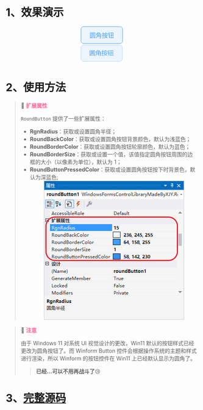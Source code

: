 # 1、效果演示

<style>
    .button {
        width: 110px;                           /* 控制按钮的宽度 */
        height: 45px;                           /* 控制按钮的高度 */
        border-radius: 7px;                     /* 控制按钮的圆角尺寸 */
        color: #409EFF;                         /* 控制文本颜色 */
        background-color: #ECF5FF;              /* 控制按钮底色 */
        border-color: #409EFF;                  /* 控制轮廓颜色 */
        border-width: 1px;                      /* 控制边框大小 */
        border-style: solid;                    /* 设置边框样式为实线 */
        font-family: 'Microsoft YaHei';         /* 设置字体为微软雅黑 */
        font-size: 12pt;                        /* 设置字体大小为12pt */
        cursor: pointer;                        /* 设置鼠标移入按钮时光标样式为“手” */
    }
    .button:hover {
        color: #FFFFFF;                         /* 控制鼠标移入按钮时的文本颜色 */
        background-color: #409EFF;              /* 控制鼠标移入按钮时的按钮底色 */
    }
    .button:active{
        background-color: #3A8EE6;              /* 控制按钮被按下时的按钮底色 */
    }
</style>

<div align="center"><button class="button">圆角按钮</button></div>

<div align="center"><img src="./images/1-Demonstration.PNG" alt="效果演示"></div>

# 2、使用方法

> 📌 <font color="#FF6699">**扩展属性**</font>
>
> `RoundButton` 提供了一些扩展属性：
> * **RgnRadius**：获取或设置圆角半径；
> * **RoundBackColor**：获取或设置圆角按钮背景颜色，默认为浅蓝色；
> * **RoundBorderColor**：获取或设置圆角按钮轮廓颜色，默认为蓝色；
> * **RoundBorderSize**：获取或设置一个值，该值指定圆角按钮周围的边框的大小（以像素为单位），默认为 1；
> * **RoundButtonPressedColor**：获取或设置圆角按钮按下时背景色，默认为深蓝色;<br><div align="center"><img src="./images/2-ExtensionProperties.png" alt="扩展属性"></div>

> 📌 <font color="#FF6699">**注意**</font>
>
> 由于 Windows 11 对系统 UI 视觉设计的更改，Win11 默认的按钮样式已经更改为圆角按钮了。而 Winform Button 控件会根据操作系统的主题和样式进行渲染，所以 Winform 的按钮控件在 Win11 上已经默认显示为圆角了。
> > **已经...可以不用再战斗了**😢

# 3、[完整源码](RoundButton.cs)